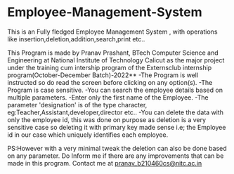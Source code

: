 # Employee-Management-System
This is an Fully fledged Employee Management System , with operations like insertion,deletion,addition,search,print etc..

This Program is made by Pranav Prashant, BTech Computer Science and Engineering at National Institute of Technology Calicut as the major project under the training cum intership program of the Externsclub internship program(October-December Batch)-2022**
-The Program is well instructed so do read the screen before clicking on any option(s).
-The Program is case sensitive.
-You can search the employee details based on multiple parameters.
-Enter only the first name of the Employee.
-The parameter 'designation' is of the type character, eg:Teacher,Assistant,developer,director etc..
-You can delete the data with only the employee id, this was done on purpose as deletion is a very sensitive case so deleting it with primary key made sense i.e; the Employee id in our case which uniquely identifies each employee.

PS:However with a very minimal tweak the deletion can also be done based on any parameter.
Do Inform me if there are any improvements that can be made in this program.
Contact me at pranav_b210460cs@nitc.ac.in
